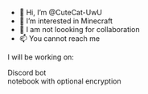 - 👋 Hi, I’m @CuteCat-UwU
- 👀 I’m interested in Minecraft
- 💞️ I am not loooking for collaboration
- 📫 You cannot reach me

<!---
CuteCat-UwU/CuteCat-UwU is a ✨ special ✨ repository because its `README.md` (this file) appears on your GitHub profile.
You can click the Preview link to take a look at your changes.
--->
I will be working on: 

Discord bot<br/>
notebook with optional encryption<br/>
